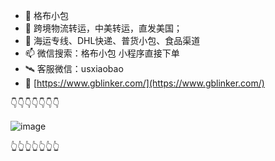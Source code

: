 - 👋 格布小包
- 👀 跨境物流转运，中美转运，直发美国；
- 🌱 海运专线、DHL快递、普货小包、食品渠道
- 📫 微信搜索：格布小包 小程序直接下单
- 🛰️ 客服微信：usxiaobao
- 🧭  [https://www.gblinker.com/](https://www.gblinker.com/)

👇👇👇👇👇👇👇

![image](https://user-images.githubusercontent.com/1913756/129852478-5128bbdc-5abe-40c2-b506-4b5324c724d3.png)

👆👆👆👆👆👆👆

